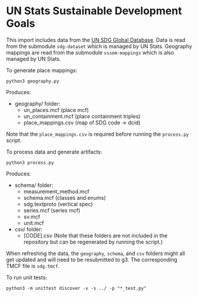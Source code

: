 # UN Stats Sustainable Development Goals

This import includes data from the [UN SDG Global Database](https://unstats.un.org/sdgs/dataportal). Data is read from the submodule `sdg-dataset` which is managed by UN Stats. Geography mappings are read from the submodule `sssom-mappings` which is also managed by UN Stats.


To generate place mappings:
```
python3 geography.py
```
Produces:
* geography/ folder:
  * un_places.mcf (place mcf)
  * un_containment.mcf (place containment triples)
  * place_mappings.csv (map of SDG code -> dcid)

Note that the `place_mappings.csv` is required before running the `process.py` script.

To process data and generate artifacts:
```
python3 process.py
```
Produces:
* schema/ folder: 
  * measurement_method.mcf
  * schema.mcf (classes and enums)
  * sdg.textproto (vertical spec)
  * series.mcf (series mcf)
  * sv.mcf
  * unit.mcf
* csv/ folder: 
  * [CODE].csv
(Note that these folders are not included in the repository but can be regenerated by running the script.)

When refreshing the data, the `geography`, `schema`, and `csv` folders might all get updated and will need to be resubmitted to g3. The corresponding TMCF file is `sdg.tmcf`.

To run unit tests: 
```
python3 -m unittest discover -v -s ../ -p "*_test.py"
```
